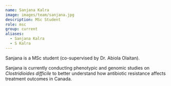 ```yaml
---
name: Sanjana Kalra
image: images/team/sanjana.jpg
description: MSc Student
role: msc
group: current
aliases:
  - Sanjana Kalra
  - S Kalra
---
```


Sanjana is a MSc student (co-supervised by Dr. Abiola Olaitan). 

Sanjana is currently conducting phenotypic and genomic studies on <i>Clostridioides difficile</i> to better understand how antibiotic resistance affects treatment outcomes in Canada.
